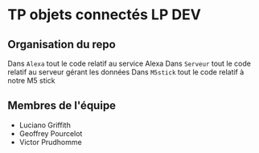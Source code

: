# TP objets connectés LP DEV

## Organisation du repo

Dans `Alexa` tout le code relatif au service Alexa
Dans `Serveur` tout le code relatif au serveur gérant les données
Dans `M5stick` tout le code relatif à notre M5 stick

## Membres de l'équipe

* Luciano Griffith
* Geoffrey Pourcelot
* Victor Prudhomme